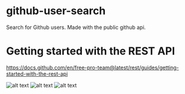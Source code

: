 # github-user-search

Search for Github users.
Made with the public github api.

# Getting started with the REST API
https://docs.github.com/en/free-pro-team@latest/rest/guides/getting-started-with-the-rest-api

![alt text](https://github.com/fulutas/github-user-search/blob/main/S1.png?raw=true)
![alt text](https://github.com/fulutas/github-user-search/blob/main/S2.png?raw=true)
![alt text](https://github.com/fulutas/github-user-search/blob/main/S3.png?raw=true)



